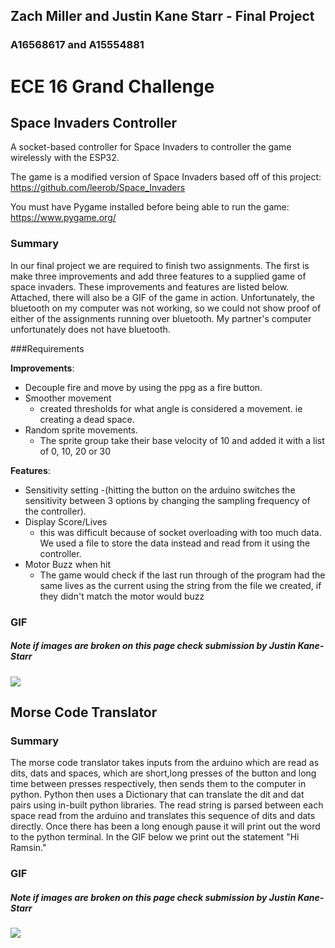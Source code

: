 ## Zach Miller and Justin Kane Starr - Final Project
### A16568617 and A15554881

# ECE 16 Grand Challenge

## Space Invaders Controller

A socket-based controller for Space Invaders to controller the game wirelessly with the ESP32.

The game is a modified version of Space Invaders based off of this project: https://github.com/leerob/Space_Invaders

You must have Pygame installed before being able to run the game: https://www.pygame.org/

### Summary

In our final project we are required to finish two assignments. 
The first is make three improvements and add three features to
a supplied game of space invaders. These improvements and features are listed below.
Attached, there will also be a GIF of the game in action. Unfortunately, the bluetooth on my computer
was not working, so we could not show proof of either of the assignments running over bluetooth. My partner's
computer unfortunately does not have bluetooth.

###Requirements

__**Improvements**__: 
- Decouple fire and move by using the ppg as a fire button.
- Smoother movement 
  - created thresholds for what angle is considered a movement. ie creating a dead space. 
- Random sprite movements.
  - The sprite group take their base velocity of 10 and added it with a list of 0, 10, 20 or 30

__**Features**__:
- Sensitivity setting
    -(hitting the button on the arduino switches the sensitivity between 3 options by changing the sampling frequency of the controller). 
- Display Score/Lives
  - this was difficult because of socket overloading with too much data. We used a file to store the data instead and read from it using the controller. 
- Motor Buzz when hit
  - The game would check if the last run through of the program had the same lives as the current using the string from the file we created, if they didn't match the motor would buzz

### GIF
##### Note if images are broken on this page check submission by Justin Kane-Starr
![](images/Space_Invader.gif)

## Morse Code Translator

### Summary
The morse code translator takes inputs from the arduino which are read as
dits, dats and spaces, which are short,long presses of the button and long time between presses respectively, then sends them
to the computer in python. Python then uses a Dictionary that can translate the dit and dat pairs
using in-built python libraries. The read string is parsed between each space read from the arduino and translates
this sequence of dits and dats directly. Once there has been a long enough pause it will 
print out the word to the python terminal. In the GIF below we print out the statement "Hi Ramsin."

### GIF
##### Note if images are broken on this page check submission by Justin Kane-Starr
![](images/Morse_Code.gif)